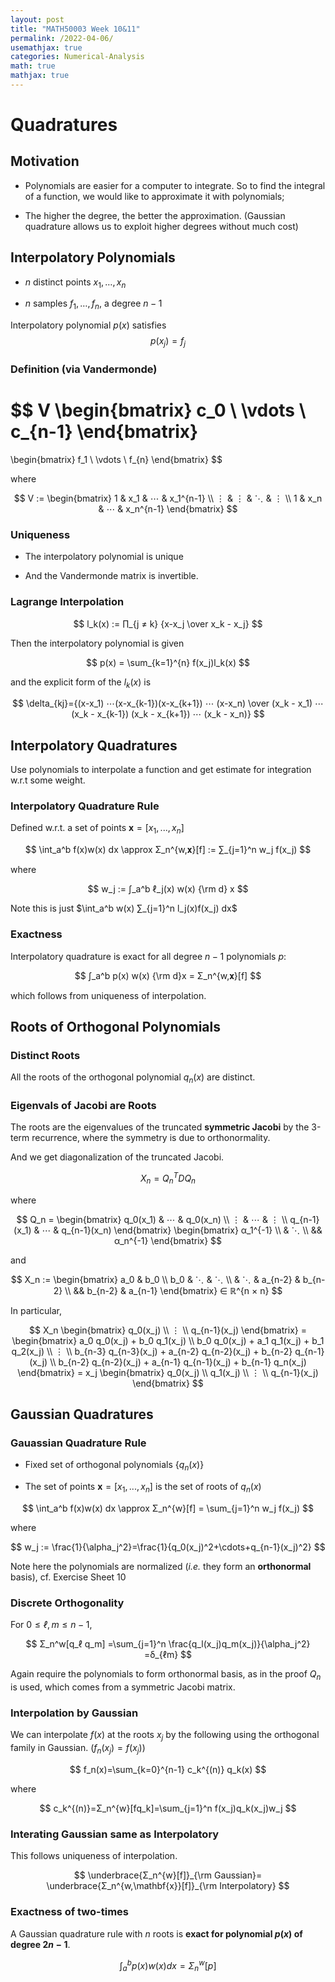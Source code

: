 ```yaml
---
layout: post
title: "MATH50003 Week 10&11"
permalink: /2022-04-06/
usemathjax: true
categories: Numerical-Analysis
math: true
mathjax: true
---   
```


# **Quadratures**  

## **Motivation**   

- Polynomials are easier for a computer to integrate. So to find the integral of a function, we would like to approximate it with polynomials; 
  
- The higher the degree, the better the approximation.  (Gaussian quadrature allows us to exploit higher degrees without much cost)  


## **Interpolatory Polynomials**   

- $n$ distinct points $x_1,…,x_n$ 
  
- $n$ samples $f_1,…,f_n$, a degree $n-1$  

Interpolatory polynomial $p(x)$ satisfies
$$
p(x_j) = f_j
$$  

### **Definition** (via Vandermonde)  

$$
V \begin{bmatrix}
    c_0 \\
    \vdots \\
    c_{n-1}
\end{bmatrix} 
=
\begin{bmatrix}
    f_1 \\
    \vdots \\
    f_{n}
\end{bmatrix}
$$  

where   

$$
V := \begin{bmatrix} 1 & x_1 & ⋯ & x_1^{n-1} \\
                    ⋮ & ⋮ & ⋱ & ⋮ \\
                    1 & x_n & ⋯ & x_n^{n-1}
                    \end{bmatrix}
$$   


### **Uniqueness**   

- The interpolatory polynomial is unique 

- And the Vandermonde matrix is invertible.  


### **Lagrange Interpolation**   

$$
l_k(x) := ∏_{j ≠ k} {x-x_j \over x_k - x_j}
$$  

Then the interpolatory polynomial is given   

$$
p(x) = \sum_{k=1}^{n} f(x_j)l_k(x)
$$   

and the explicit form of the $l_k(x)$ is   

$$
 \delta_{kj}={(x-x_1) ⋯(x-x_{k-1})(x-x_{k+1}) ⋯ (x-x_n) \over (x_k - x_1) ⋯ (x_k - x_{k-1}) (x_k - x_{k+1}) ⋯ (x_k - x_n)}
$$  


## **Interpolatory Quadratures**  

Use polynomials to interpolate a function and get estimate for integration w.r.t some weight.  


### **Interpolatory  Quadrature Rule**  

Defined w.r.t. a set of points $\mathbf{x}=[x_1,...,x_n]$

$$
\int_a^b f(x)w(x) dx \approx Σ_n^{w,𝐱}[f] := ∑_{j=1}^n w_j f(x_j)
$$   

where  

$$
w_j := ∫_a^b ℓ_j(x) w(x) {\rm d} x
$$  


Note this is just $\int_a^b w(x) ∑_{j=1}^n l_j(x)f(x_j) dx$  

### **Exactness**  

Interpolatory quadrature is exact for all degree $n-1$ polynomials $p$:  

$$
∫_a^b p(x) w(x) {\rm d}x = Σ_n^{w,𝐱}[f]
$$   

which follows from uniqueness of interpolation.   

## **Roots of Orthogonal Polynomials**  

### **Distinct Roots**  

All the roots of the orthogonal polynomial $q_n(x)$ are distinct.  

### **Eigenvals of Jacobi are Roots**   

The roots are the eigenvalues of the truncated **symmetric Jacobi** by the 3-term recurrence, where the symmetry is due to orthonormality.     

And we get diagonalization of the truncated Jacobi.  

$$
X_n = Q_n^T D Q_n
$$   

where   

$$
Q_n = \begin{bmatrix}
q_0(x_1) & ⋯ & q_0(x_n) \\
⋮  & ⋯ & ⋮  \\
q_{n-1}(x_1) & ⋯ & q_{n-1}(x_n)
\end{bmatrix} \begin{bmatrix} α_1^{-1} \\ & ⋱ \\ && α_n^{-1} \end{bmatrix}
$$   


and   

$$
X_n := \begin{bmatrix} a_0 & b_0 \\
                         b_0 & ⋱ & ⋱ \\
                         & ⋱ & a_{n-2} & b_{n-2} \\
                         && b_{n-2} & a_{n-1} \end{bmatrix} ∈ ℝ^{n × n}
$$     

In particular,  

$$
X_n \begin{bmatrix} q_0(x_j) \\ ⋮ \\ q_{n-1}(x_j) \end{bmatrix} =
\begin{bmatrix} a_0 q_0(x_j) + b_0 q_1(x_j) \\
 b_0 q_0(x_j) + a_1 q_1(x_j) + b_1 q_2(x_j) \\
⋮ \\
b_{n-3} q_{n-3}(x_j) + a_{n-2} q_{n-2}(x_j) + b_{n-2} q_{n-1}(x_j) \\
b_{n-2} q_{n-2}(x_j) + a_{n-1} q_{n-1}(x_j) + b_{n-1} q_n(x_j)
\end{bmatrix} = x_j \begin{bmatrix} q_0(x_j) \\
 q_1(x_j) \\
⋮ \\
q_{n-1}(x_j)
\end{bmatrix}
$$  



## **Gaussian Quadratures**  

### **Gauassian Quadrature Rule**  

- Fixed set of orthogonal polynomials $\{q_n(x)\}$  

- The set of points $\mathbf{x}=[x_1,...,x_n]$ is the set of roots of $q_n(x)$  

$$
\int_a^b f(x)w(x) dx \approx Σ_n^{w}[f] = \sum_{j=1}^n w_j f(x_j)
$$  

where  

$$
w_j := \frac{1}{\alpha_j^2}=\frac{1}{q_0(x_j)^2+\cdots+q_{n-1}(x_j)^2}
$$   

Note here the polynomials are normalized (*i.e.* they form an **orthonormal** basis), cf. Exercise Sheet 10  


### **Discrete Orthogonality**   

For $0 ≤ ℓ,m ≤ n-1$,  

$$
Σ_n^w[q_ℓ q_m] =\sum_{j=1}^n \frac{q_l(x_j)q_m(x_j)}{\alpha_j^2} =δ_{ℓm}
$$   

Again require the polynomials to form orthonormal basis, as in the proof $Q_n$ is used, which comes from a symmetric Jacobi matrix.  


### **Interpolation by Gaussian**  

We can interpolate $f(x)$ at the roots $x_j$ by the following using the orthogonal family in Gaussian. ($f_n(x_j)=f(x_j)$)    

$$
f_n(x)=\sum_{k=0}^{n-1} c_k^{(n)} q_k(x)
$$    

where   

$$
c_k^{(n)}=Σ_n^{w}[fq_k]=\sum_{j=1}^n f(x_j)q_k(x_j)w_j
$$   

### **Interating Gaussian same as Interpolatory**  

This follows uniqueness of interpolation.  

$$
\underbrace{Σ_n^{w}[f]}_{\rm Gaussian}= \underbrace{Σ_n^{w,\mathbf{x}}[f]}_{\rm Interpolatory}
$$   

### **Exactness of two-times**  

A Gaussian quadrature rule with $n$ roots is **exact for polynomial $p(x)$ of** **degree $2n-1$**.   

$$
\int_a^b p(x)w(x) dx = Σ_n^{w}[p]
$$



